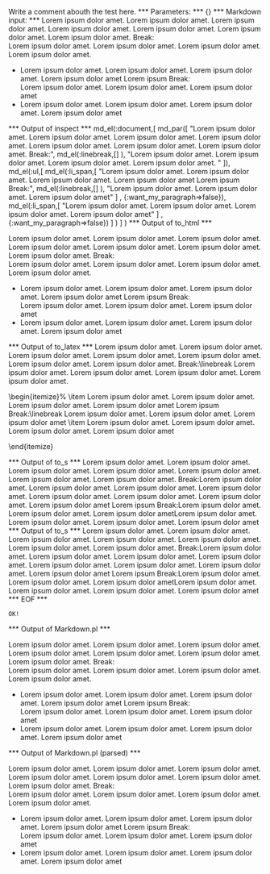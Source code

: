 Write a comment abouth the test here.
*** Parameters: ***
{}
*** Markdown input: ***
Lorem ipsum dolor amet. Lorem ipsum dolor amet. Lorem ipsum dolor amet. Lorem ipsum dolor amet. Lorem ipsum dolor amet. Lorem ipsum dolor amet. Lorem ipsum dolor amet. Break:  
Lorem ipsum dolor amet. Lorem ipsum dolor amet. Lorem ipsum dolor amet. Lorem ipsum dolor amet. 

* Lorem ipsum dolor amet. Lorem ipsum dolor amet. Lorem ipsum dolor amet. Lorem ipsum dolor amet
  Lorem ipsum Break:  
  Lorem ipsum dolor amet. Lorem ipsum dolor amet. Lorem ipsum dolor amet
* Lorem ipsum dolor amet. Lorem ipsum dolor amet. Lorem ipsum dolor amet. Lorem ipsum dolor amet

*** Output of inspect ***
md_el(:document,[
	md_par([
		"Lorem ipsum dolor amet. Lorem ipsum dolor amet. Lorem ipsum dolor amet. Lorem ipsum dolor amet. Lorem ipsum dolor amet. Lorem ipsum dolor amet. Lorem ipsum dolor amet. Break:",
		 md_el(:linebreak,[] ),
		 "Lorem ipsum dolor amet. Lorem ipsum dolor amet. Lorem ipsum dolor amet. Lorem ipsum dolor amet. "
	]),
	 md_el(:ul,[
		md_el(:li_span,[
			"Lorem ipsum dolor amet. Lorem ipsum dolor amet. Lorem ipsum dolor amet. Lorem ipsum dolor amet Lorem ipsum Break:",
			 md_el(:linebreak,[] ),
			 "Lorem ipsum dolor amet. Lorem ipsum dolor amet. Lorem ipsum dolor amet"
		] , {:want_my_paragraph=>false}),
		 md_el(:li_span,[
			"Lorem ipsum dolor amet. Lorem ipsum dolor amet. Lorem ipsum dolor amet. Lorem ipsum dolor amet"
		] , {:want_my_paragraph=>false})
	] )
] )
*** Output of to_html ***

<p>Lorem ipsum dolor amet. Lorem ipsum dolor amet. Lorem ipsum dolor amet. Lorem ipsum dolor amet. Lorem ipsum dolor amet. Lorem ipsum dolor amet. Lorem ipsum dolor amet. Break:<br />
Lorem ipsum dolor amet. Lorem ipsum dolor amet. Lorem ipsum dolor amet. Lorem ipsum dolor amet. </p>

<ul>
<li>Lorem ipsum dolor amet. Lorem ipsum dolor amet. Lorem ipsum dolor amet. Lorem ipsum dolor amet Lorem ipsum Break:<br />
Lorem ipsum dolor amet. Lorem ipsum dolor amet. Lorem ipsum dolor amet</li>

<li>Lorem ipsum dolor amet. Lorem ipsum dolor amet. Lorem ipsum dolor amet. Lorem ipsum dolor amet</li>
</ul>

*** Output of to_latex ***
Lorem ipsum dolor amet. Lorem ipsum dolor amet. Lorem ipsum dolor amet. Lorem ipsum dolor amet. Lorem ipsum dolor amet. Lorem ipsum dolor amet. Lorem ipsum dolor amet. Break:\linebreak Lorem ipsum dolor amet. Lorem ipsum dolor amet. Lorem ipsum dolor amet. Lorem ipsum dolor amet. 

\begin{itemize}%
\item Lorem ipsum dolor amet. Lorem ipsum dolor amet. Lorem ipsum dolor amet. Lorem ipsum dolor amet Lorem ipsum Break:\linebreak Lorem ipsum dolor amet. Lorem ipsum dolor amet. Lorem ipsum dolor amet
\item Lorem ipsum dolor amet. Lorem ipsum dolor amet. Lorem ipsum dolor amet. Lorem ipsum dolor amet

\end{itemize}

*** Output of to_s ***
Lorem ipsum dolor amet. Lorem ipsum dolor amet. Lorem ipsum dolor amet. Lorem ipsum dolor amet. Lorem ipsum dolor amet. Lorem ipsum dolor amet. Lorem ipsum dolor amet. Break:Lorem ipsum dolor amet. Lorem ipsum dolor amet. Lorem ipsum dolor amet. Lorem ipsum dolor amet. Lorem ipsum dolor amet. Lorem ipsum dolor amet. Lorem ipsum dolor amet. Lorem ipsum dolor amet Lorem ipsum Break:Lorem ipsum dolor amet. Lorem ipsum dolor amet. Lorem ipsum dolor ametLorem ipsum dolor amet. Lorem ipsum dolor amet. Lorem ipsum dolor amet. Lorem ipsum dolor amet
*** Output of to_s ***
Lorem ipsum dolor amet. Lorem ipsum dolor amet. Lorem ipsum dolor amet. Lorem ipsum dolor amet. Lorem ipsum dolor amet. Lorem ipsum dolor amet. Lorem ipsum dolor amet. Break:Lorem ipsum dolor amet. Lorem ipsum dolor amet. Lorem ipsum dolor amet. Lorem ipsum dolor amet. Lorem ipsum dolor amet. Lorem ipsum dolor amet. Lorem ipsum dolor amet. Lorem ipsum dolor amet Lorem ipsum Break:Lorem ipsum dolor amet. Lorem ipsum dolor amet. Lorem ipsum dolor ametLorem ipsum dolor amet. Lorem ipsum dolor amet. Lorem ipsum dolor amet. Lorem ipsum dolor amet
*** EOF ***



	OK!



*** Output of Markdown.pl ***
<p>Lorem ipsum dolor amet. Lorem ipsum dolor amet. Lorem ipsum dolor amet. Lorem ipsum dolor amet. Lorem ipsum dolor amet. Lorem ipsum dolor amet. Lorem ipsum dolor amet. Break: <br />
Lorem ipsum dolor amet. Lorem ipsum dolor amet. Lorem ipsum dolor amet. Lorem ipsum dolor amet. </p>

<ul>
<li>Lorem ipsum dolor amet. Lorem ipsum dolor amet. Lorem ipsum dolor amet. Lorem ipsum dolor amet
Lorem ipsum Break: <br />
Lorem ipsum dolor amet. Lorem ipsum dolor amet. Lorem ipsum dolor amet</li>
<li>Lorem ipsum dolor amet. Lorem ipsum dolor amet. Lorem ipsum dolor amet. Lorem ipsum dolor amet</li>
</ul>

*** Output of Markdown.pl (parsed) ***
<p>Lorem ipsum dolor amet. Lorem ipsum dolor amet. Lorem ipsum dolor amet. Lorem ipsum dolor amet. Lorem ipsum dolor amet. Lorem ipsum dolor amet. Lorem ipsum dolor amet. Break: <br/
     >
Lorem ipsum dolor amet. Lorem ipsum dolor amet. Lorem ipsum dolor amet. Lorem ipsum dolor amet. </p
   ><ul>
<li>Lorem ipsum dolor amet. Lorem ipsum dolor amet. Lorem ipsum dolor amet. Lorem ipsum dolor amet
Lorem ipsum Break: <br/
       >
Lorem ipsum dolor amet. Lorem ipsum dolor amet. Lorem ipsum dolor amet</li
     >
<li>Lorem ipsum dolor amet. Lorem ipsum dolor amet. Lorem ipsum dolor amet. Lorem ipsum dolor amet</li
     >
</ul
 >